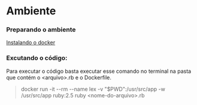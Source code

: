 # Ambiente
### Preparando o ambiente 
 [Instalando o docker](https://www.digitalocean.com/community/tutorials/como-instalar-e-usar-o-docker-no-ubuntu-18-04-pt)
 
### Excutando o código: 
Para executar o código basta executar esse comando no terminal na pasta que contém o  \<arquivo>.rb e o Dockerfile.
>docker run -it --rm --name lex -v "$PWD":/usr/src/app -w /usr/src/app ruby:2.5 ruby \<nome-do-arquivo>.rb

